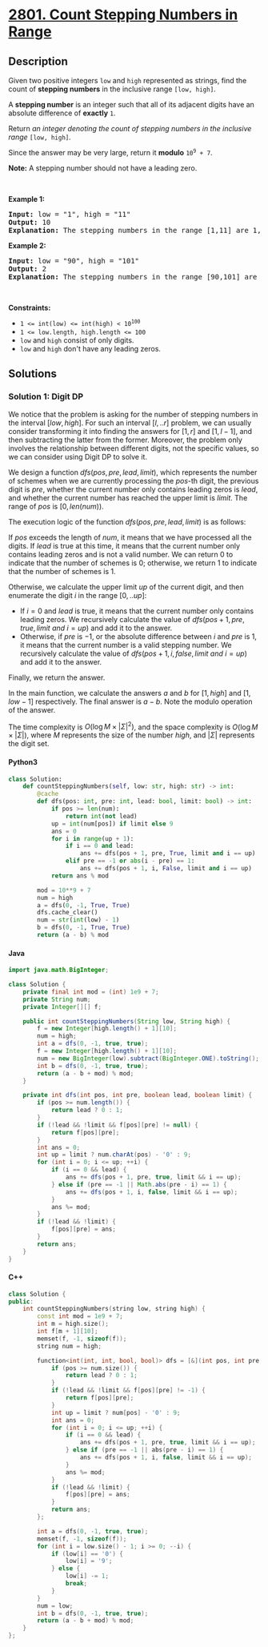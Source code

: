# [2801. Count Stepping Numbers in Range](https://leetcode.com/problems/count-stepping-numbers-in-range)

## Description

<!-- description:start -->

<p>Given two positive integers <code>low</code> and <code>high</code> represented as strings, find the count of <strong>stepping numbers</strong> in the inclusive range <code>[low, high]</code>.</p>

<p>A <strong>stepping number</strong> is an integer such that all of its adjacent digits have an absolute difference of <strong>exactly</strong> <code>1</code>.</p>

<p>Return <em>an integer denoting the count of stepping numbers in the inclusive range</em> <code>[low, high]</code><em>. </em></p>

<p>Since the answer may be very large, return it <strong>modulo</strong> <code>10<sup>9</sup> + 7</code>.</p>

<p><strong>Note:</strong> A stepping number should not have a leading zero.</p>

<p>&nbsp;</p>
<p><strong class="example">Example 1:</strong></p>

<pre>
<strong>Input:</strong> low = &quot;1&quot;, high = &quot;11&quot;
<strong>Output:</strong> 10
<strong>Explanation: </strong>The stepping numbers in the range [1,11] are 1, 2, 3, 4, 5, 6, 7, 8, 9 and 10. There are a total of 10 stepping numbers in the range. Hence, the output is 10.</pre>

<p><strong class="example">Example 2:</strong></p>

<pre>
<strong>Input:</strong> low = &quot;90&quot;, high = &quot;101&quot;
<strong>Output:</strong> 2
<strong>Explanation: </strong>The stepping numbers in the range [90,101] are 98 and 101. There are a total of 2 stepping numbers in the range. Hence, the output is 2. </pre>

<p>&nbsp;</p>
<p><strong>Constraints:</strong></p>

<ul>
	<li><code>1 &lt;= int(low) &lt;= int(high) &lt; 10<sup>100</sup></code></li>
	<li><code>1 &lt;= low.length, high.length &lt;= 100</code></li>
	<li><code>low</code> and <code>high</code> consist of only digits.</li>
	<li><code>low</code> and <code>high</code> don&#39;t have any leading zeros.</li>
</ul>

<!-- description:end -->

## Solutions

<!-- solution:start -->

### Solution 1: Digit DP

We notice that the problem is asking for the number of stepping numbers in the interval $[low, high]$. For such an interval $[l,..r]$ problem, we can usually consider transforming it into finding the answers for $[1, r]$ and $[1, l-1]$, and then subtracting the latter from the former. Moreover, the problem only involves the relationship between different digits, not the specific values, so we can consider using Digit DP to solve it.

We design a function $dfs(pos, pre, lead, limit)$, which represents the number of schemes when we are currently processing the $pos$-th digit, the previous digit is $pre$, whether the current number only contains leading zeros is $lead$, and whether the current number has reached the upper limit is $limit$. The range of $pos$ is $[0, len(num))$.

The execution logic of the function $dfs(pos, pre, lead, limit)$ is as follows:

If $pos$ exceeds the length of $num$, it means that we have processed all the digits. If $lead$ is true at this time, it means that the current number only contains leading zeros and is not a valid number. We can return $0$ to indicate that the number of schemes is $0$; otherwise, we return $1$ to indicate that the number of schemes is $1$.

Otherwise, we calculate the upper limit $up$ of the current digit, and then enumerate the digit $i$ in the range $[0,..up]$:

-   If $i=0$ and $lead$ is true, it means that the current number only contains leading zeros. We recursively calculate the value of $dfs(pos+1,pre, true, limit\ and\ i=up)$ and add it to the answer.
-   Otherwise, if $pre$ is $-1$, or the absolute difference between $i$ and $pre$ is $1$, it means that the current number is a valid stepping number. We recursively calculate the value of $dfs(pos+1,i, false, limit\ and\ i=up)$ and add it to the answer.

Finally, we return the answer.

In the main function, we calculate the answers $a$ and $b$ for $[1, high]$ and $[1, low-1]$ respectively. The final answer is $a-b$. Note the modulo operation of the answer.

The time complexity is $O(\log M \times |\Sigma|^2)$, and the space complexity is $O(\log M \times |\Sigma|)$, where $M$ represents the size of the number $high$, and $|\Sigma|$ represents the digit set.

#### Python3

```python
class Solution:
    def countSteppingNumbers(self, low: str, high: str) -> int:
        @cache
        def dfs(pos: int, pre: int, lead: bool, limit: bool) -> int:
            if pos >= len(num):
                return int(not lead)
            up = int(num[pos]) if limit else 9
            ans = 0
            for i in range(up + 1):
                if i == 0 and lead:
                    ans += dfs(pos + 1, pre, True, limit and i == up)
                elif pre == -1 or abs(i - pre) == 1:
                    ans += dfs(pos + 1, i, False, limit and i == up)
            return ans % mod

        mod = 10**9 + 7
        num = high
        a = dfs(0, -1, True, True)
        dfs.cache_clear()
        num = str(int(low) - 1)
        b = dfs(0, -1, True, True)
        return (a - b) % mod
```

#### Java

```java
import java.math.BigInteger;

class Solution {
    private final int mod = (int) 1e9 + 7;
    private String num;
    private Integer[][] f;

    public int countSteppingNumbers(String low, String high) {
        f = new Integer[high.length() + 1][10];
        num = high;
        int a = dfs(0, -1, true, true);
        f = new Integer[high.length() + 1][10];
        num = new BigInteger(low).subtract(BigInteger.ONE).toString();
        int b = dfs(0, -1, true, true);
        return (a - b + mod) % mod;
    }

    private int dfs(int pos, int pre, boolean lead, boolean limit) {
        if (pos >= num.length()) {
            return lead ? 0 : 1;
        }
        if (!lead && !limit && f[pos][pre] != null) {
            return f[pos][pre];
        }
        int ans = 0;
        int up = limit ? num.charAt(pos) - '0' : 9;
        for (int i = 0; i <= up; ++i) {
            if (i == 0 && lead) {
                ans += dfs(pos + 1, pre, true, limit && i == up);
            } else if (pre == -1 || Math.abs(pre - i) == 1) {
                ans += dfs(pos + 1, i, false, limit && i == up);
            }
            ans %= mod;
        }
        if (!lead && !limit) {
            f[pos][pre] = ans;
        }
        return ans;
    }
}
```

#### C++

```cpp
class Solution {
public:
    int countSteppingNumbers(string low, string high) {
        const int mod = 1e9 + 7;
        int m = high.size();
        int f[m + 1][10];
        memset(f, -1, sizeof(f));
        string num = high;

        function<int(int, int, bool, bool)> dfs = [&](int pos, int pre, bool lead, bool limit) {
            if (pos >= num.size()) {
                return lead ? 0 : 1;
            }
            if (!lead && !limit && f[pos][pre] != -1) {
                return f[pos][pre];
            }
            int up = limit ? num[pos] - '0' : 9;
            int ans = 0;
            for (int i = 0; i <= up; ++i) {
                if (i == 0 && lead) {
                    ans += dfs(pos + 1, pre, true, limit && i == up);
                } else if (pre == -1 || abs(pre - i) == 1) {
                    ans += dfs(pos + 1, i, false, limit && i == up);
                }
                ans %= mod;
            }
            if (!lead && !limit) {
                f[pos][pre] = ans;
            }
            return ans;
        };

        int a = dfs(0, -1, true, true);
        memset(f, -1, sizeof(f));
        for (int i = low.size() - 1; i >= 0; --i) {
            if (low[i] == '0') {
                low[i] = '9';
            } else {
                low[i] -= 1;
                break;
            }
        }
        num = low;
        int b = dfs(0, -1, true, true);
        return (a - b + mod) % mod;
    }
};
```

<!-- solution:end -->

<!-- problem:end -->